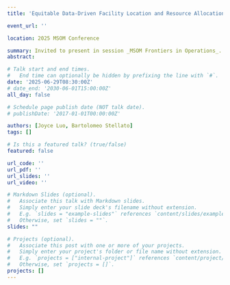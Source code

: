 ```yaml
---
title: 'Equitable Data-Driven Facility Location and Resource Allocation to Fight the Opioid Epidemic'

event_url: ''

location: 2025 MSOM Conference

summary: Invited to present in session _MSOM Frontiers in Operations_.
abstract: 

# Talk start and end times.
#   End time can optionally be hidden by prefixing the line with `#`.
date: '2025-06-29T08:30:00Z'
# date_end: '2030-06-01T15:00:00Z'
all_day: false

# Schedule page publish date (NOT talk date).
# publishDate: '2017-01-01T00:00:00Z'

authors: [Joyce Luo, Bartolomeo Stellato]
tags: []

# Is this a featured talk? (true/false)
featured: false

url_code: ''
url_pdf: ''
url_slides: ''
url_video: ''

# Markdown Slides (optional).
#   Associate this talk with Markdown slides.
#   Simply enter your slide deck's filename without extension.
#   E.g. `slides = "example-slides"` references `content/slides/example-slides.md`.
#   Otherwise, set `slides = ""`.
slides: ""

# Projects (optional).
#   Associate this post with one or more of your projects.
#   Simply enter your project's folder or file name without extension.
#   E.g. `projects = ["internal-project"]` references `content/project/deep-learning/index.md`.
#   Otherwise, set `projects = []`.
projects: []
---
```

